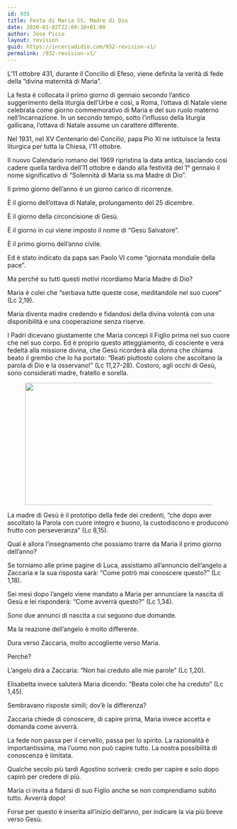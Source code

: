 ```yaml
---
id: 935
title: Festa di Maria SS. Madre di Dio
date: 2020-01-02T22:09:10+01:00
author: Jose Picco
layout: revision
guid: https://incercadidio.com/932-revision-v1/
permalink: /932-revision-v1/
---
```

 

L’11 ottobre 431, durante il Concilio di Efeso, viene definita la verità di fede della “divina maternità di Maria”.

La festa è collocata il primo giorno di gennaio secondo l’antico suggerimento della liturgia dell’Urbe e così, a Roma, l’ottava di Natale viene celebrata come giorno commemorativo di Maria e del suo ruolo materno nell’Incarnazione. In un secondo tempo, sotto l’influsso della liturgia gallicana, l’ottava di Natale assume un carattere differente.

Nel 1931, nel XV Centenario del Concilio, papa Pio XI ne istituisce la festa liturgica per tutta la Chiesa, l’11 ottobre.

Il nuovo Calendario romano del 1969 ripristina la data antica, lasciando così cadere quella tardiva dell’11 ottobre e dando alla festività del 1° gennaio il nome significativo di “Solennità di Maria ss.ma Madre di Dio”.

Il primo giorno dell’anno è un giorno carico di ricorrenze.

È il giorno dell’ottava di Natale, prolungamento del 25 dicembre.

È il giorno della circoncisione di Gesù.

È il giorno in cui viene imposto il nome di “Gesù Salvatore”.

È il primo giorno dell’anno civile.

Ed è stato indicato da papa san Paolo VI come “giornata mondiale della pace”.

Ma perché su tutti questi motivi ricordiamo Maria Madre di Dio?

Maria è colei che “serbava tutte queste cose, meditandole nel suo cuore” (Lc 2,19). 

Maria diventa madre credendo e fidandosi della divina volontà con una disponibilità e una cooperazione senza riserve. 

I Padri dicevano giustamente che Maria concepì il Figlio prima nel suo cuore che nel suo corpo. Ed è proprio questo atteggiamento, di cosciente e vera fedeltà alla missione divina, che Gesù ricorderà alla donna che chiama beato il grembo che lo ha portato: “Beati piuttosto coloro che ascoltano la parola di Dio e la osservano!” (Lc 11,27-28). Costoro, agli occhi di Gesù, sono considerati madre, fratello e sorella.<figure class="wp-block-image size-large is-resized">

<img src="https://incercadidio.com/wp-content/uploads/2020/01/Angelo.jpg" alt="" class="wp-image-934" width="489" height="276" srcset="https://incercadidio.com/wp-content/uploads/2020/01/Angelo.jpg 399w, https://incercadidio.com/wp-content/uploads/2020/01/Angelo-300x169.jpg 300w" sizes="(max-width: 489px) 100vw, 489px" /> </figure> 

La madre di Gesù è il prototipo della fede dei credenti, “che dopo aver ascoltato la Parola con cuore integro e buono, la custodiscono e producono frutto con perseveranza” (Lc 8,15).

Qual è allora l’insegnamento che possiamo trarre da Maria il primo giorno dell’anno?

Se torniamo alle prime pagine di Luca, assistiamo all’annuncio dell’angelo a Zaccaria e la sua risposta sarà: “Come potrò mai conoscere questo?” (Lc 1,18). 

Sei mesi dopo l’angelo viene mandato a Maria per annunciare la nascita di Gesù e lei risponderà: “Come avverrà questo?” (Lc 1,34).

Sono due annunci di nascita a cui seguono due domande. 

Ma la reazione dell’angelo è molto differente.

Dura verso Zaccaria, molto accogliente verso Maria. 

Perché? 

L’angelo dirà a Zaccaria: “Non hai creduto alle mie parole” (Lc 1,20).

Elisabetta invece saluterà Maria dicendo: “Beata colei che ha creduto” (Lc 1,45).

Sembravano risposte simili; dov’è la differenza?

Zaccaria chiede di conoscere, di capire prima, Maria invece accetta e domanda come avverrà.

La fede non passa per il cervello, passa per lo spirito. La razionalità è importantissima, ma l’uomo non può capire tutto. La nostra possibilità di conoscenza è limitata.

Qualche secolo più tardi Agostino scriverà: credo per capire e solo dopo capirò per credere di più.

Maria ci invita a fidarsi di suo Figlio anche se non comprendiamo subito tutto. Avverrà dopo!

Forse per questo è inserita all’inizio dell’anno, per indicare la via più breve verso Gesù.